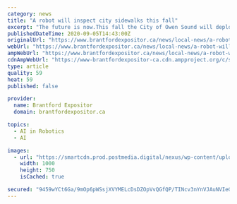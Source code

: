 ```yaml
---
category: news
title: "A robot will inspect city sidewalks this fall"
excerpt: "The future is now.This fall the City of Owen Sound will deploy a robot on its city sidewalks.So what will this marvel of technology set out to accomplish? What is the goal of this semi-autonomous"
publishedDateTime: 2020-09-05T14:43:00Z
originalUrl: "https://www.brantfordexpositor.ca/news/local-news/a-robot-will-inspect-city-sidewalks-this-fall/wcm/21a97d02-6f6b-4ee4-9759-ffbc9da212a7"
webUrl: "https://www.brantfordexpositor.ca/news/local-news/a-robot-will-inspect-city-sidewalks-this-fall/wcm/21a97d02-6f6b-4ee4-9759-ffbc9da212a7"
ampWebUrl: "https://www.brantfordexpositor.ca/news/local-news/a-robot-will-inspect-city-sidewalks-this-fall/wcm/21a97d02-6f6b-4ee4-9759-ffbc9da212a7/amp"
cdnAmpWebUrl: "https://www-brantfordexpositor-ca.cdn.ampproject.org/c/s/www.brantfordexpositor.ca/news/local-news/a-robot-will-inspect-city-sidewalks-this-fall/wcm/21a97d02-6f6b-4ee4-9759-ffbc9da212a7/amp"
type: article
quality: 59
heat: 59
published: false

provider:
  name: Brantford Expositor
  domain: brantfordexpositor.ca

topics:
  - AI in Robotics
  - AI

images:
  - url: "https://smartcdn.prod.postmedia.digital/nexus/wp-content/uploads/2020/09/web0908-ow-robots.jpg"
    width: 1000
    height: 750
    isCached: true

secured: "9459wYCt6Ga/9mOp6pWSsjXVYMELcDsDZOpVvQGfQP/TINcv3nYnVJAuNVIeG8w7/nTuWnklYDW90xGDjIhetpgvTVpi9AgKrT3SeUOm0WcL064bEyOdgaizhz8G61bbz5ajyM/jsZns53jqaey3F8cnUQAZ2/hWiFQlvR+qb9gje3zyGqrL2SUdcdHjHoQ7B6Ca2oGZ7zGLBq6qYFcCFfbyZUNwXTjUSCsjF4/Ls3HM3lHJQK5/hvujubdnZZkDIYE6AVTz7ozL5tCTr+3QEXtLgaEKiDuC5cFru430IRYrp0CE76AA6Dkn5Z8jqULjLRfHaNHNc7sMxeAhbBJZ6sa4M7HsVAqciqCGoZKqg+k=;sqmqL0iFjIfu9y/RYQaBkA=="
---
```


